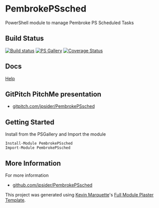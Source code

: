 # PembrokePSsched

PowerShell module to manage Pembroke PS Scheduled Tasks

## Build Status

[![Build status](https://ci.appveyor.com/api/projects/status/github/jpsider/PembrokePSsched?branch=master&svg=true)](https://ci.appveyor.com/project/JustinSider/PembrokePSsched)
[![PS Gallery](https://img.shields.io/badge/install-PS%20Gallery-blue.svg)](https://www.powershellgallery.com/packages/PembrokePSsched/)
[![Coverage Status](https://coveralls.io/repos/github/jpsider/PembrokePSsched/badge.svg?branch=master)](https://coveralls.io/github/jpsider/PembrokePSsched?branch=master)

## Docs  

[Help](https://github.com/jpsider/PembrokePSsched/tree/master/docs)

## GitPitch PitchMe presentation

* [gitpitch.com/jpsider/PembrokePSsched](https://gitpitch.com/jpsider/PembrokePSsched)

## Getting Started

Install from the PSGallery and Import the module

    Install-Module PembrokePSsched
    Import-Module PembrokePSsched


## More Information

For more information

* [github.com/jpsider/PembrokePSsched](https://github.com/jpsider/PembrokePSsched)


This project was generated using [Kevin Marquette](http://kevinmarquette.github.io)'s [Full Module Plaster Template](https://github.com/KevinMarquette/PlasterTemplates/tree/master/FullModuleTemplate).
